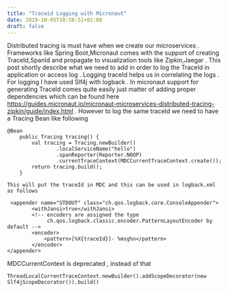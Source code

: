 ```yaml
---
title: "Traceid Logging with Micronaut"
date: 2019-10-05T10:58:51+02:00
draft: false
---
```

Distributed tracing is must have when we create our microservices . Frameworks like Spring Boot,Micronaut comes with the support of creating TraceId,SpanId and propagate to visualization tools like Zipkin,Jaegar . 
This post shortly describe what we need to add in order to log the TraceId in application or access log . Logging traceId helps us in correlating the logs . 
For logging I have used Slf4j with logback . In micronaut support for generating TraceId comes quite easily just matter of adding proper dependencies which can be found here https://guides.micronaut.io/micronaut-microservices-distributed-tracing-zipkin/guide/index.html . However to log the same traceId we need to have a Tracing Bean like following 
```
@Bean
    public Tracing tracing() {
        val tracing = Tracing.newBuilder()
                .localServiceName("hello")
                .spanReporter(Reporter.NOOP)
                .currentTraceContext(MDCCurrentTraceContext.create());
        return tracing.build();
    }

This will put the traceId in MDC and this can be used in logback.xml as follows 
```
```
 <appender name="STDOUT" class="ch.qos.logback.core.ConsoleAppender">
        <withJansi>true</withJansi>
        <!-- encoders are assigned the type
             ch.qos.logback.classic.encoder.PatternLayoutEncoder by default -->
        <encoder>
            <pattern>[%X{traceId}]- %msg%n</pattern>
        </encoder>
</appender>
```

MDCCurrentContext is deprecated , instead of that 
```
ThreadLocalCurrentTraceContext.newBuilder().addScopeDecorator(new Slf4jScopeDecorator()).build()
```
